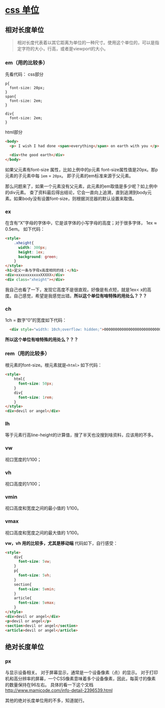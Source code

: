 # [css 单位][1]

## 相对长度单位

> 相对长度代表着以其它距离为单位的一种尺寸。使用这个单位的，可以是指定字符的大小，行高，或者是viewport的大小。

### em（用的比较多）
先看代码：
css部分
``` stylus
p{
  font-size: 20px;
}
span{
  font-size: 2em;
}

div{
  font-size: 2em;
}
```
html部分
``` html
<body>
  <p> I wish I had done <span>everything</span> on earth with you </p>

  <div>the good earth</div>
</body>
```

如果父元素有font-size 属性，比如上例中的p元素 font-size属性值是20px。那p元素的子元素中每 ```1em``` = ```20px```。 即子元素的em标准来源于父元素。

那么问题来了，如果一个元素没有父元素，此元素的em取值是多少呢？如上例中的div元素。
查了资料最后得出结论，它会一直向上追溯，直到追溯到body元素。如果body没有设置font-size，则根据浏览器的默认设置来取值。

### ex
在含有“X”字母的字体中，它是该字体的小写字母的高度；对于很多字体， 1ex ≈ 0.5em。
如下代码：

``` html
<style>
	.xheight{
	  width: 300px;
	  height: 1ex;
	  background: green;
	}
</style>
<h1>定义一条与字母x高度相同的线：</h1>
<div>xxxxxxxxxxxXXXXX</div> 
<div class="xheight"></div>
```
我自己也看了一下，发现它高度不是很直观，好像是有点短，就是1ex< x的高度。自己感觉，希望是我感觉出错。**所以这个单位有啥特殊的用处么？？？**

### ch
1ch = 数字“0”的宽度如下代码：
``` html
  <div style="width: 10ch;overflow: hidden;">0000000000000000000000000000000</div>
```
**所以这个单位有啥特殊的用处么？？？**

### rem（用的比较多）
根元素的font-size。根元素就是```<html>```
如下代码：
``` html
<style>
	html{
	  font-size: 50px;
	}
	div{
	  font-size: 1rem;
	}
</style>
<div>devil or angel</div>
```

### lh
等于元素行高line-height的计算值，搜了半天也没搜到啥资料，应该用的不多。

### vw
视口宽度的1/100；

### vh
视口高度的1/100；

### vmin
视口高度和宽度之间的最小值的 1/100。

### vmax
视口高度和宽度之间的最大值的 1/100。

**vw，vh 用的比较多，尤其是移动端**
代码如下，自行感受：
``` html
<style>
	div{
	  font-size: 5vw;
	}
	p{
	  font-size: 5vh;
	}
	section{
	  font-size: 5vmin;
	}
	article{
	  font-size: 5vmax;
	}
</style>
<div>devil or angel</div>
<p>devil or angel</p>
<section>devil or angel</section>
<article>devil or angel</article>
```

## 绝对长度单位

### px
与显示设备相关。
对于屏幕显示，通常是一个设备像素（点）的显示。
对于打印机和高分辨率的屏幕，一个CSS像素意味着多个设备像素，因此，每英寸的像素的数量保持在96左右。
具体的看一下这个文档 http://www.mamicode.com/info-detail-2396539.html

其他的绝对长度单位用的不多，知道就行。 


  [1]: https://developer.mozilla.org/zh-CN/docs/Web/CSS/length